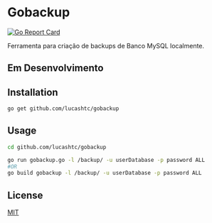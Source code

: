 # Gobackup
[![Go Report Card](https://goreportcard.com/badge/github.com/lucashtc/gobackup)](https://goreportcard.com/report/github.com/lucashtc/gobackup)

Ferramenta para criação de backups de Banco MySQL localmente.

## Em Desenvolvimento

## Installation

```bash
go get github.com/lucashtc/gobackup 
```

## Usage

```bash
cd github.com/lucashtc/gobackup 

go run gobackup.go -l /backup/ -u userDatabase -p password ALL 
#OR 
go build gobackup -l /backup/ -u userDatabase -p password ALL 
```

## License
[MIT](https://github.com/lucashtc/gobackup/blob/master/LICENSE)
